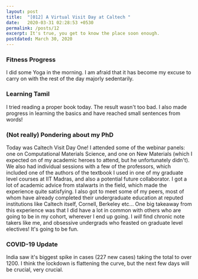 ```yaml
---
layout: post
title:  "[012] A Virtual Visit Day at Caltech "
date:   2020-03-31 02:28:53 +0530
permalink: /posts/12
excerpt: It's true, you get to know the place soon enough.
postdated: March 30, 2020
---
```

### Fitness Progress

I did some Yoga in the morning. I am afraid that it has become my excuse to carry on with the rest of the day majorly sedentarily.

### Learning Tamil

I tried reading a proper book today. The result wasn't too bad. I also made progress in learning the basics and have reached small sentences from words!

### (Not really) Pondering about my PhD

Today was Caltech Visit Day One! I attended some of the webinar panels: one on Computational Materials Science, and one on New Materials (which I expected on of my academic heroes to attend, but he unfortunately didn't). We also had individual sessions with a few of the professors, which included one of the authors of the textbook I used in one of my graduate level courses at IIT Madras, and also a potential future collaborator. I got a lot of academic advice from stalwarts in the field, which made the experience quite satisfying. I also got to meet some of my peers, most of whom have already completed their undergraduate education at reputed institutions like Caltech itself, Cornell, Berkeley etc... One big takeaway from this experience was that I did have a lot in common with others who are going to be in my cohort, wherever I end up going. I _will_ find chronic note takers like me, and obsessive undergrads who feasted on graduate level electives! It's going to be fun.

### COVID-19 Update

India saw it's biggest spike in cases (227 new cases) taking the total to over 1200. I think the lockdown is flattening the curve, but the next few days will be crucial, very crucial.

